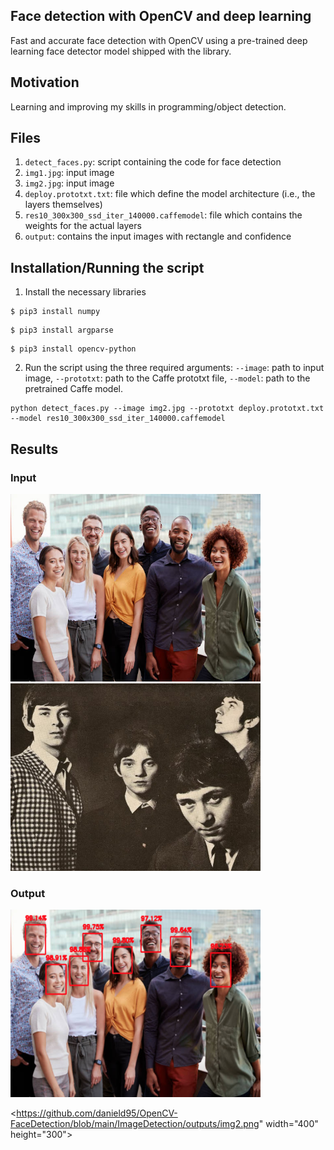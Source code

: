 ## Face detection with OpenCV and deep learning
Fast and accurate face detection with OpenCV using a pre-trained deep learning face detector model shipped with the library.


## Motivation
Learning and improving my skills in programming/object detection.

## Files
1. ```detect_faces.py```: script containing the code for face detection
2. ```img1.jpg```: input image
2. ```img2.jpg```: input image
3. ```deploy.prototxt.txt```: file which define the model architecture (i.e., the layers themselves)
4. ```res10_300x300_ssd_iter_140000.caffemodel```: file which contains the weights for the actual layers
5. ```output```: contains the input images with rectangle and confidence

## Installation/Running the script
1. Install the necessary libraries

```
$ pip3 install numpy
```
```
$ pip3 install argparse
```
```
$ pip3 install opencv-python
```

2. Run the script using the three required arguments: ```--image```: path to input image, ```--prototxt```: path to the Caffe prototxt file, ```--model```: path to the pretrained Caffe model.

```
python detect_faces.py --image img2.jpg --prototxt deploy.prototxt.txt --model res10_300x300_ssd_iter_140000.caffemodel

```

## Results

### Input

<img src="https://github.com/danield95/OpenCV-FaceDetection/blob/main/ImageDetection/img1.jpg" width="400" height="300">

<img src="https://github.com/danield95/OpenCV-FaceDetection/blob/main/ImageDetection/img2.jpg" width="400" height="300">

### Output


<img src="https://github.com/danield95/OpenCV-FaceDetection/blob/main/ImageDetection/outputs/img1.png" width="400" height="300">

<https://github.com/danield95/OpenCV-FaceDetection/blob/main/ImageDetection/outputs/img2.png" width="400" height="300">
